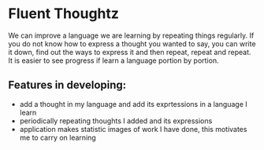 # Fluent Thoughtz

We can improve a language we are learning by repeating things regularly.
If you do not know how to express a thought you wanted to say, you can write it down, find out the ways to express it and then repeat, repeat and repeat.
It is easier to see progress if learn a language portion by portion.

## Features in developing:
+ add a thought in my language and add its exprtessions in a language I learn
+ periodically repeating thoughts I added and its expressions
+ application makes statistic images of work I have done, this motivates me to carry on learning